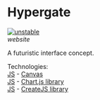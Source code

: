 Hypergate
=============
[![unstable](http://badges.github.io/stability-badges/dist/unstable.svg)](http://github.com/badges/stability-badges) <br>
*website* <br>

A futuristic interface concept. <br>

Technologies: <br>
[JS](https://en.wikipedia.org/wiki/JavaScript) - [Canvas](https://en.wikipedia.org/wiki/Canvas_element) <br>
[JS](https://en.wikipedia.org/wiki/JavaScript) - [Chart.js library](http://www.chartjs.org/) <br>
[JS](https://en.wikipedia.org/wiki/JavaScript) - [CreateJS library](http://www.createjs.com/) <br>
